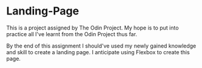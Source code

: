 # Landing-Page

This is a project assigned by The Odin Project. My hope is to put into practice all I've learnt from the Odin Project thus far.

By the end of this assignment I should've used my newly gained knowledge and skill to create a landing page. I anticipate using Flexbox to create this page.
